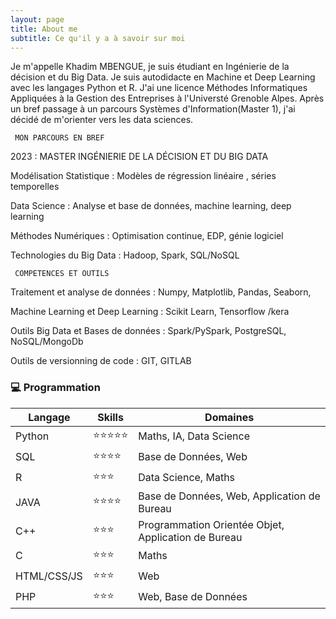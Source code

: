 ```yaml
---
layout: page
title: About me
subtitle: Ce qu'il y a à savoir sur moi
---
```


Je m'appelle Khadim MBENGUE, je suis étudiant en Ingénierie de la décision et du Big Data.
Je suis autodidacte en Machine et Deep Learning avec les langages Python et R.
J'ai une licence Méthodes Informatiques Appliquées à la Gestion des Entreprises à l'Universté Grenoble Alpes.
Après un bref passage à un parcours Systèmes d'Information(Master 1), j'ai décidé de m'orienter vers les data sciences.

     MON PARCOURS EN BREF

2023 : MASTER INGÉNIERIE DE LA DÉCISION ET DU BIG DATA

Modélisation Statistique : Modèles de régression linéaire , séries temporelles

Data Science : Analyse et base de données, machine learning, deep learning 

Méthodes Numériques : Optimisation continue, EDP, génie logiciel 

Technologies du Big Data : Hadoop, Spark, SQL/NoSQL


     COMPETENCES ET OUTILS

Traitement et analyse de données : Numpy, Matplotlib, Pandas, Seaborn, 

Machine Learning et Deep Learning : Scikit Learn, Tensorflow /kera 

Outils Big Data et Bases de données : Spark/PySpark, PostgreSQL, NoSQL/MongoDb

Outils de versionning de code : GIT, GITLAB

### 💻 Programmation

|Langage|Skills|Domaines|
|--------|------|-------|
|Python|⭐️⭐️⭐️⭐️⭐️️|Maths, IA, Data Science|
|SQL|⭐️⭐️⭐️⭐|Base de Données, Web|
|R|⭐️⭐️⭐|Data Science, Maths|
|JAVA|⭐️⭐️⭐️⭐|Base de Données, Web, Application de Bureau|
|C++|⭐️⭐️⭐|Programmation Orientée Objet, Application de Bureau |
|C|⭐️⭐️⭐|Maths|
|HTML/CSS/JS|⭐️⭐️⭐|Web|
|PHP|⭐️⭐️⭐|Web, Base de Données|